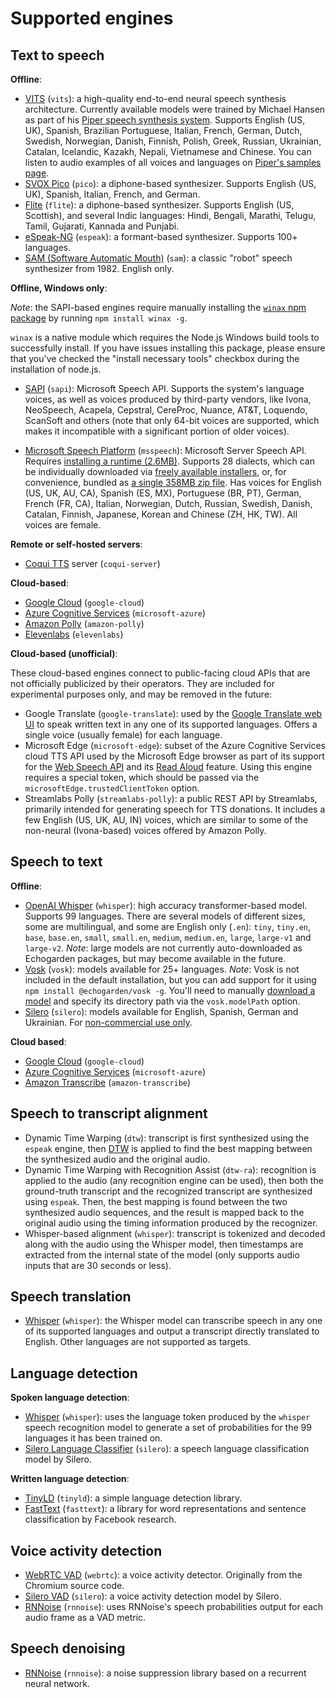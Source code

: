 
# Supported engines

## Text to speech

**Offline**:
* [VITS](https://github.com/jaywalnut310/vits) (`vits`): a high-quality end-to-end neural speech synthesis architecture. Currently available models were trained by Michael Hansen as part of his [Piper speech synthesis system](https://github.com/rhasspy/piper). Supports English (US, UK), Spanish, Brazilian Portuguese, Italian, French, German, Dutch, Swedish, Norwegian, Danish, Finnish, Polish, Greek, Russian, Ukrainian, Catalan, Icelandic, Kazakh, Nepali, Vietnamese and Chinese. You can listen to audio examples of all voices and languages on [Piper's samples page](https://rhasspy.github.io/piper-samples/).
* [SVOX Pico](https://github.com/naggety/picotts) (`pico`): a diphone-based synthesizer. Supports English (US, UK), Spanish, Italian, French, and German.
* [Flite](https://github.com/festvox/flite) (`flite`): a diphone-based synthesizer. Supports English (US, Scottish), and several Indic languages: Hindi, Bengali, Marathi, Telugu, Tamil, Gujarati, Kannada and Punjabi.
* [eSpeak-NG](https://github.com/espeak-ng/espeak-ng/) (`espeak`): a formant-based synthesizer. Supports 100+ languages.
* [SAM (Software Automatic Mouth)](https://github.com/discordier/sam) (`sam`): a classic "robot" speech synthesizer from 1982. English only.

**Offline, Windows only**:

_Note_: the SAPI-based engines require manually installing the [`winax` npm package](https://www.npmjs.com/package/winax) by running `npm install winax -g`.

`winax` is a native module which requires the Node.js Windows build tools to successfully install. If you have issues installing this package, please ensure that you've checked the "install necessary tools" checkbox during the installation of node.js.

* [SAPI](https://en.wikipedia.org/wiki/Microsoft_Speech_API) (`sapi`): Microsoft Speech API. Supports the system's language voices, as well as voices produced by third-party vendors, like Ivona, NeoSpeech, Acapela, Cepstral, CereProc, Nuance, AT&T, Loquendo, ScanSoft and others (note that only 64-bit voices are supported, which makes it incompatible with a significant portion of older voices).

* [Microsoft Speech Platform](https://www.microsoft.com/en-us/download/details.aspx?id=27225) (`msspeech`): Microsoft Server Speech API. Requires [installing a runtime (2.6MB)](https://www.microsoft.com/en-us/download/details.aspx?id=27225). Supports 28 dialects, which can be individually downloaded via [freely available installers](https://www.microsoft.com/en-us/download/details.aspx?id=27224), or, for convenience, bundled as [a single 358MB zip file](https://drive.google.com/u/0/uc?id=1uQdFNxLzUxpaEwVVKhMawys8cIh3F21T&export=download). Has voices for English (US, UK, AU, CA), Spanish (ES, MX), Portuguese (BR, PT), German, French (FR, CA), Italian, Norwegian, Dutch, Russian, Swedish, Danish, Catalan, Finnish, Japanese, Korean and Chinese (ZH, HK, TW). All voices are female.

**Remote or self-hosted servers**:
* [Coqui TTS](https://github.com/coqui-ai/TTS) server (`coqui-server`)

**Cloud-based**:
* [Google Cloud](https://cloud.google.com/text-to-speech) (`google-cloud`)
* [Azure Cognitive Services](https://azure.microsoft.com/en-us/products/cognitive-services/text-to-speech/) (`microsoft-azure`)
* [Amazon Polly](https://aws.amazon.com/polly/) (`amazon-polly`)
* [Elevenlabs](https://beta.elevenlabs.io/) (`elevenlabs`)

**Cloud-based (unofficial)**:

These cloud-based engines connect to public-facing cloud APIs that are not officially publicized by their operators. They are included for experimental purposes only, and may be removed in the future:

* Google Translate (`google-translate`): used by the [Google Translate web UI](https://translate.google.com/) to speak written text in any one of its supported languages. Offers a single voice (usually female) for each language.
* Microsoft Edge (`microsoft-edge`): subset of the Azure Cognitive Services cloud TTS API used by the Microsoft Edge browser as part of its support for the [Web Speech API](https://developer.mozilla.org/en-US/docs/Web/API/Web_Speech_API) and its [Read Aloud](https://www.microsoft.com/en-us/edge/features/read-aloud?form=MT00D8) feature. Using this engine requires a special token, which should be passed via the `microsoftEdge.trustedClientToken` option.
* Streamlabs Polly (`streamlabs-polly`): a public REST API by Streamlabs, primarily intended for generating speech for TTS donations. It includes a few English (US, UK, AU, IN) voices, which are similar to some of the non-neural (Ivona-based) voices offered by Amazon Polly.

## Speech to text

**Offline**:
* [OpenAI Whisper](https://github.com/openai/whisper) (`whisper`): high accuracy transformer-based model. Supports 99 languages. There are several models of different sizes, some are multilingual, and some are English only (`.en`): `tiny`, `tiny.en`, `base`, `base.en`, `small`, `small.en`, `medium`, `medium.en`, `large`, `large-v1` and `large-v2`. _Note_: large models are not currently auto-downloaded as Echogarden packages, but may become available in the future.
* [Vosk](https://github.com/alphacep/vosk-api) (`vosk`): models available for 25+ languages. _Note_: Vosk is not included in the default installation, but you can add support for it using `npm install @echogarden/vosk -g`. You'll need to manually [download a model](https://alphacephei.com/vosk/models) and specify its directory path via the `vosk.modelPath` option.
* [Silero](https://github.com/snakers4/silero-models) (`silero`): models available for English, Spanish, German and Ukrainian. For [non-commercial use only](https://github.com/snakers4/silero-models/blob/master/LICENSE).

**Cloud based**:
* [Google Cloud](https://cloud.google.com/speech-to-text) (`google-cloud`)
* [Azure Cognitive Services](https://azure.microsoft.com/en-us/products/cognitive-services/speech-to-text/) (`microsoft-azure`)
* [Amazon Transcribe](https://aws.amazon.com/transcribe/) (`amazon-transcribe`)

## Speech to transcript alignment

* Dynamic Time Warping (`dtw`): transcript is first synthesized using the `espeak` engine, then [DTW](https://en.wikipedia.org/wiki/Dynamic_time_warping) is applied to find the best mapping between the synthesized audio and the original audio.
* Dynamic Time Warping with Recognition Assist (`dtw-ra`): recognition is applied to the audio (any recognition engine can be used), then both the ground-truth transcript and the recognized transcript are synthesized using `espeak`. Then, the best mapping is found between the two synthesized audio sequences, and the result is mapped back to the original audio using the timing information produced by the recognizer.
* Whisper-based alignment (`whisper`): transcript is tokenized and decoded along with the audio using the Whisper model, then timestamps are extracted from the internal state of the model (only supports audio inputs that are 30 seconds or less).

## Speech translation

* [Whisper](https://github.com/openai/whisper) (`whisper`): the Whisper model can transcribe speech in any one of its supported languages and output a transcript directly translated to English. Other languages are not supported as targets.

## Language detection

**Spoken language detection**:
* [Whisper](https://github.com/openai/whisper) (`whisper`): uses the language token produced by the `whisper` speech recognition model to generate a set of probabilities for the 99 languages it has been trained on.
* [Silero Language Classifier](https://github.com/snakers4/silero-vad/wiki/Other-Models) (`silero`): a speech language classification model by Silero.

**Written language detection**:
* [TinyLD](https://www.npmjs.com/package/tinyld) (`tinyld`): a simple language detection library.
* [FastText](https://github.com/facebookresearch/fastText) (`fasttext`): a library for word representations and sentence classification by Facebook research.

## Voice activity detection

* [WebRTC VAD](https://github.com/dpirch/libfvad) (`webrtc`): a voice activity detector. Originally from the Chromium source code.
* [Silero VAD](https://github.com/snakers4/silero-vad) (`silero`): a voice activity detection model by Silero.
* [RNNoise](https://github.com/xiph/rnnoise) (`rnnoise`): uses RNNoise's speech probabilities output for each audio frame as a VAD metric.

## Speech denoising

* [RNNoise](https://github.com/xiph/rnnoise) (`rnnoise`): a noise suppression library based on a recurrent neural network.

